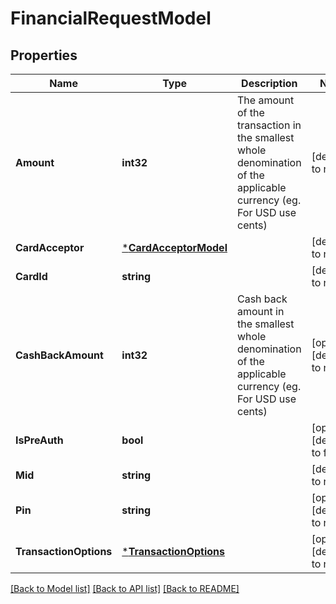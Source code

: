 # FinancialRequestModel

## Properties
Name | Type | Description | Notes
------------ | ------------- | ------------- | -------------
**Amount** | **int32** | The amount of the transaction in the smallest whole denomination of the applicable currency (eg. For USD use cents) | [default to null]
**CardAcceptor** | [***CardAcceptorModel**](card_acceptor_model.md) |  | [default to null]
**CardId** | **string** |  | [default to null]
**CashBackAmount** | **int32** | Cash back amount in the smallest whole denomination of the applicable currency (eg. For USD use cents) | [optional] [default to null]
**IsPreAuth** | **bool** |  | [optional] [default to false]
**Mid** | **string** |  | [default to null]
**Pin** | **string** |  | [optional] [default to null]
**TransactionOptions** | [***TransactionOptions**](transaction_options.md) |  | [optional] [default to null]

[[Back to Model list]](../README.md#documentation-for-models) [[Back to API list]](../README.md#documentation-for-api-endpoints) [[Back to README]](../README.md)

